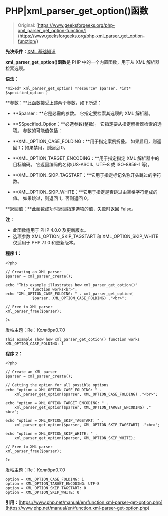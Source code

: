# PHP|xml_parser_get_option()函数

> Original: [https://www.geeksforgeeks.org/php-xml_parser_get_option-function/](https://www.geeksforgeeks.org/php-xml_parser_get_option-function/)

**先决条件：**[XML 基础知识](https://www.geeksforgeeks.org/xml-basics/)

**xml_parser_get_option()函数**是 PHP 中的一个内置函数，用于从 XML 解析器检索选项。

**语法：**

```
*mixed* xml_parser_get_option( *resource* $parser, *int* $specified_option )
```

**参数：**此函数接受上述两个参数，如下所述：

*   **$parser：**它是必需的参数。 它指定要检索其选项的 XML 解析器。
*   **$Specified_Option：**必选参数(整数)。 它指定要从指定解析器检索的选项。
    参数的可能值包括：

*   **XML_OPTION_CASE_FOLDING：**用于指定案例折叠。 如果启用，则返回 1；如果禁用，则返回 0。
*   **XML_OPTION_TARGET_ENCODING：**用于指定指定 XML 解析器中的目标编码。 它返回编码的名称(US-ASCII、UTF-8 或 ISO-8859-1 等)。
*   **XML_OPTION_SKIP_TAGSTART：**它用于指定标记名称开头跳过的字符数。
*   **XML_OPTION_SKIP_WHITE：**它用于指定是否跳过由空格字符组成的值。 如果跳过，则返回 1，否则返回 0。

**返回值：**此函数成功时返回指定选项的值，失败时返回 False。

**注：**

*   此函数适用于 PHP 4.0.0 及更新版本。
*   选项参数 XML_OPTION_SKIP_TAGSTART 和 XML_OPTION_SKIP_WHITE 仅适用于 PHP 7.1.0 和更新版本。

**程序 1：**

```
<?php

// Creating an XML parser
$parser = xml_parser_create();

echo "This example illustrates how xml_parser_get_option()"
        . " function works<br>";
echo "XML_OPTION_CASE_FOLDING: " . xml_parser_get_option(
            $parser, XML_OPTION_CASE_FOLDING) ."<br>";

// Free to XML parser
xml_parser_free($parser);

?>
```

发帖主题：Re：Колибри0.7.0

```
This example show how xml_parser_get_option() function works
XML_OPTION_CASE_FOLDING: 1

```

**程序 2：**

```
<?php

// Create an XML parser
$parser = xml_parser_create();

// Getting the option for all possible options
echo "option = XML_OPTION_CASE_FOLDING: " . 
    xml_parser_get_option($parser, XML_OPTION_CASE_FOLDING) ."<br>";

echo "option = XML_OPTION_TARGET_ENCODING: " .
    xml_parser_get_option($parser, XML_OPTION_TARGET_ENCODING) ."<br>";

echo "option = XML_OPTION_SKIP_TAGSTART: " .
    xml_parser_get_option($parser, XML_OPTION_SKIP_TAGSTART) ."<br>";

echo "option = XML_OPTION_SKIP_WHITE: " .
    xml_parser_get_option($parser, XML_OPTION_SKIP_WHITE);

// Free to XML parser
xml_parser_free($parser);

?>
```

发帖主题：Re：Колибри0.7.0

```
option = XML_OPTION_CASE_FOLDING: 1
option = XML_OPTION_TARGET_ENCODING: UTF-8
option = XML_OPTION_SKIP_TAGSTART: 0
option = XML_OPTION_SKIP_WHITE: 0

```

**引用：**[https://www.php.net/manual/en/function.xml-parser-get-option.php](https://www.php.net/manual/en/function.xml-parser-get-option.php)
